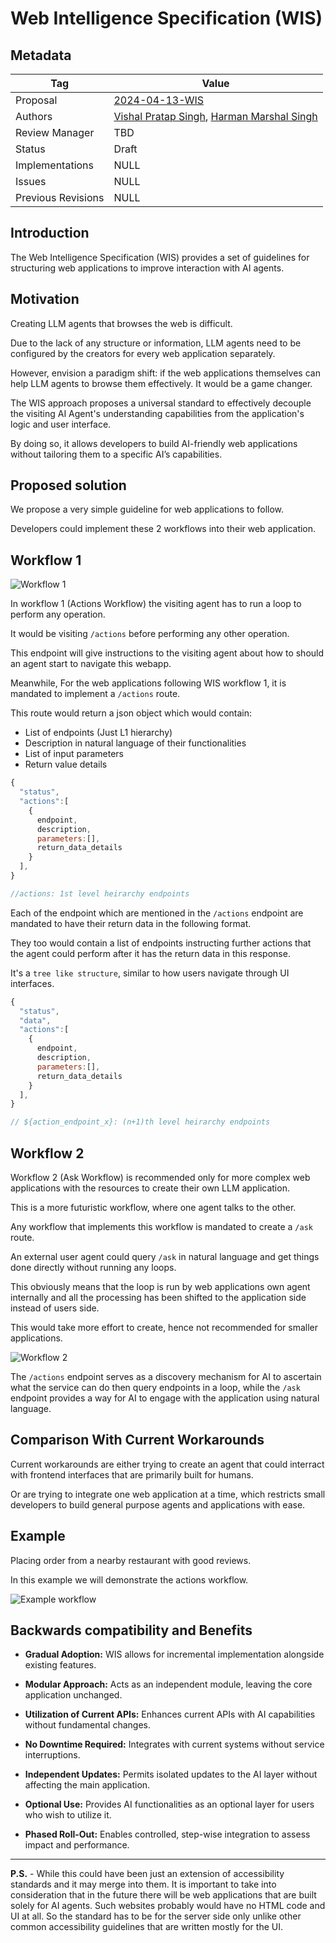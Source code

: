 # Web Intelligence Specification (WIS)

## Metadata

| Tag                | Value                                                                                                           |
| ------------------ | --------------------------------------------------------------------------------------------------------------- |
| Proposal           | [2024-04-13-WIS](https://github.com/vishalvibes/wis)                                                            |
| Authors            | [Vishal Pratap Singh](https://github.com/vishalvibes), [Harman Marshal Singh](https://github.com/marshalharman) |
| Review Manager     | TBD                                                                                                             |
| Status             | Draft                                                                                                           |
| Implementations    | NULL                                                                                                            |
| Issues             | NULL                                                                                                            |
| Previous Revisions | NULL                                                                                                            |

## Introduction

The Web Intelligence Specification (WIS) provides a set of guidelines for structuring web applications to improve interaction with AI agents.

## Motivation

Creating LLM agents that browses the web is difficult.

Due to the lack of any structure or information, LLM agents need to be configured by the creators for every web application separately.

However, envision a paradigm shift: if the web applications themselves can help LLM agents to browse them effectively. It would be a game changer.

The WIS approach proposes a universal standard to effectively decouple the visiting AI Agent's understanding capabilities from the application's logic and user interface.

By doing so, it allows developers to build AI-friendly web applications without tailoring them to a specific AI’s capabilities.

## Proposed solution

We propose a very simple guideline for web applications to follow.

Developers could implement these 2 workflows into their web application.

## Workflow 1

![Workflow 1](https://i.imgur.com/ujH7AlD.png)

In workflow 1 (Actions Workflow) the visiting agent has to run a loop to perform any operation.

It would be visiting `/actions` before performing any other operation.

This endpoint will give instructions to the visiting agent about how to should an agent start to navigate this webapp.

Meanwhile, For the web applications following WIS workflow 1, it is mandated to implement a `/actions` route.

This route would return a json object which would contain:

- List of endpoints (Just L1 hierarchy)
- Description in natural language of their functionalities
- List of input parameters
- Return value details

```javascript
{
  "status",
  "actions":[
    {
      endpoint,
      description,
      parameters:[],
      return_data_details
    }
  ],
}

//actions: 1st level heirarchy endpoints
```

Each of the endpoint which are mentioned in the `/actions` endpoint are mandated to have their return data in the following format.

They too would contain a list of endpoints instructing further actions that the agent could perform after it has the return data in this response.

It's a `tree like structure`, similar to how users navigate through UI interfaces.

```javascript
{
  "status",
  "data",
  "actions":[
    {
      endpoint,
      description,
      parameters:[],
      return_data_details
    }
  ],
}

// ${action_endpoint_x}: (n+1)th level heirarchy endpoints
```

## Workflow 2

Workflow 2 (Ask Workflow) is recommended only for more complex web applications with the resources to create their own LLM application.

This is a more futuristic workflow, where one agent talks to the other.

Any workflow that implements this workflow is mandated to create a `/ask` route.

An external user agent could query `/ask` in natural language and get things done directly without running any loops.

This obviously means that the loop is run by web applications own agent internally and all the processing has been shifted to the application side instead of users side.

This would take more effort to create, hence not recommended for smaller applications.

![Workflow 2](https://i.imgur.com/D3OkqTq.png)

The `/actions` endpoint serves as a discovery mechanism for AI to ascertain what the service can do then query endpoints in a loop, while the `/ask` endpoint provides a way for AI to engage with the application using natural language.

## Comparison With Current Workarounds

Current workarounds are either trying to create an agent that could interract with frontend interfaces that are primarily built for humans.

Or are trying to integrate one web application at a time, which restricts small developers to build general purpose agents and applications with ease.

## Example

Placing order from a nearby restaurant with good reviews.

In this example we will demonstrate the actions workflow.

![Example workflow](https://i.imgur.com/gop8TtU.png)

## Backwards compatibility and Benefits

- **Gradual Adoption:** WIS allows for incremental implementation alongside existing features.

- **Modular Approach:** Acts as an independent module, leaving the core application unchanged.

- **Utilization of Current APIs:** Enhances current APIs with AI capabilities without fundamental changes.

- **No Downtime Required:** Integrates with current systems without service interruptions.

- **Independent Updates:** Permits isolated updates to the AI layer without affecting the main application.

- **Optional Use:** Provides AI functionalities as an optional layer for users who wish to utilize it.

- **Phased Roll-Out:** Enables controlled, step-wise integration to assess impact and performance.

---

**P.S.** - While this could have been just an extension of accessibility standards and it may merge into them. It is important to take into consideration that in the future there will be web applications that are built solely for AI agents. Such websites probably would have no HTML code and UI at all. So the standard has to be for the server side only unlike other common accessibility guidelines that are written mostly for the UI.
